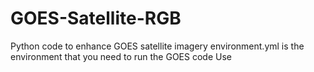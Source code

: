 # GOES-Satellite-RGB
Python code to enhance GOES satellite imagery
environment.yml is the environment that you need to run the GOES code
Use
